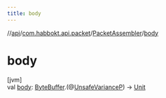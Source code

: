 ```yaml
---
title: body
---
```

//[api](../../../index.html)/[com.habbokt.api.packet](../index.html)/[PacketAssembler](index.html)/[body](body.html)



# body



[jvm]\
val [body](body.html): [ByteBuffer](https://docs.oracle.com/javase/8/docs/api/java/nio/ByteBuffer.html).(@[UnsafeVariance](https://kotlinlang.org/api/latest/jvm/stdlib/kotlin/-unsafe-variance/index.html)[P](index.html)) -&gt; [Unit](https://kotlinlang.org/api/latest/jvm/stdlib/kotlin/-unit/index.html)




